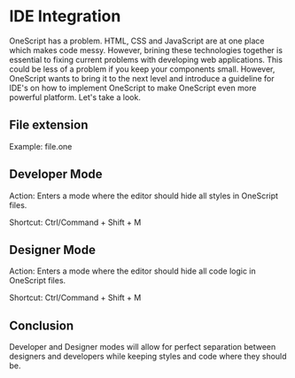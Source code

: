 # IDE Integration

OneScript has a problem. HTML, CSS and JavaScript are at one place which makes code messy.
However, brining these technologies together is essential to fixing current problems with developing web applications.
This could be less of a problem if you keep your components small.
However, OneScript wants to bring it to the next level and introduce a guideline for IDE's on how to implement OneScript
to make OneScript even more powerful platform.
Let's take a look.

## File extension

Example: file.one

## Developer Mode

Action: Enters a mode where the editor should hide all styles in OneScript files.

Shortcut: Ctrl/Command + Shift + M

## Designer Mode

Action: Enters a mode where the editor should hide all code logic in OneScript files.

Shortcut: Ctrl/Command + Shift + M

## Conclusion

Developer and Designer modes will allow for perfect separation between designers and developers
while keeping styles and code where they should be.
